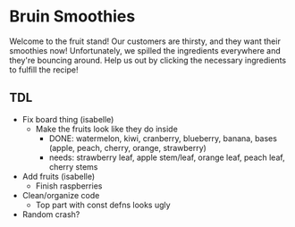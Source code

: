# Bruin Smoothies

Welcome to the fruit stand! Our customers are thirsty, and they want their smoothies now! Unfortunately, we spilled the ingredients everywhere and they're bouncing around. Help us out by clicking the necessary ingredients to fulfill the recipe!

## TDL
- Fix board thing (isabelle)
  - Make the fruits look like they do inside
    - DONE: watermelon, kiwi, cranberry, blueberry, banana, bases (apple, peach, cherry, orange, strawberry)
    - needs: strawberry leaf, apple stem/leaf, orange leaf, peach leaf, cherry stems
- Add fruits (isabelle)
  - Finish raspberries
- Clean/organize code
  - Top part with const defns looks ugly
- Random crash?